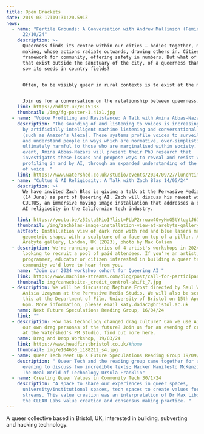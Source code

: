 ```yaml
---
title: Open Brackets
date: 2019-03-17T19:31:20.591Z
news:
  - name: "Fertile Grounds: A Conversation with Andrew Mallinson (Feminist Internet)
      22/10/24"
    description: >-
      Queerness finds its centre within our cities — bodies together, meeting,
      making, whose actions radiate outwards, drawing others in. Cities create a
      framework for community, offering safety in numbers. But what of bodies
      that exist outside the sanctuary of the city, of a queerness that tries to
      sow its seeds in country fields?


      Often, to be visibly queer in rural contexts is to exist at the margin — hyper-visible. The rural has its own centre, a rigid orthodoxy that rarely offers itself as fertile grounds for queerness. For many queer people in these communities, the screen becomes a means of escape, creating portals to our cities. Yet technology is more than a pathfinder; it offers the means of rendering the body anew, forming communities in virtual paradises.


      Join us for a conversation on the relationship between queerness, the rural, and technology, hosted by Feminist Internet co-founder Andrew Mallinson. By looking to technology as a way of building bridges, we will question how we can de-centre queerness from our cities. Can we envision a model of queerness that thrives in the countryside? What might a rural framework for queerness look like?
    link: https://hdfst.uk/e115183
    thumbnail: /img/fg-poster-1.41x1.jpg
  - name: "Voice Profiling and Resistance: A Talk with Amina Abbas-Nazari 27/09/24"
    description: "The sounding of and listening to voices is increasingly mediated
      by artificially intelligent machine listening and conversational systems
      (such as Amazon's Alexa). These systems profile voices to surveil, analyse
      and understand people in ways which are normative, over-simplistic and
      ultimately harmful to those who are marginalised within society. In this
      event, Amina Abbas-Nazari will present their PhD research that
      investigates these issues and propose ways to reveal and resist voice
      profiling in and by AI, through an expanded understanding of the sounding
      of voice. "
    link: https://www.watershed.co.uk/studio/events/2024/09/27/lunchtime-talk-queering-ai-voice-profiling-and-resistance
  - name: "Cultus & AI Religiosity: A Talk with Zach Blas 14/05/24"
    description: >+
      We have invited Zach Blas is giving a talk at the Pervasive Media Studio
      (14 June) as part of Queering AI. Zach will discuss his newest work
      CULTUS, an immersive moving image installation that addresses a burgeoning
      AI religiosity in the Californian tech industry.

    link: https://youtu.be/z52stu5MioI?list=PLbP2rruaw4OvyHmG5tYtqgtJ67xIJ5rOf
    thumbnail: /img/zachblas-image-installation-view-at-arebyte-gallery-london-uk-2023-photo-by-max-colson.jpg
    altText: Installation view of dark room with red and blue lasers making up a
      geometric shape, with a sculpture of a face on top of a pillar. At the
      Arebyte gallery, London, UK (2023), photo by Max Colson
  - description: We're running a series of 4 artist's workshops in 2024 and are
      looking to recruit a pool of paid attendees. If you're an artist,
      programmer, educator or citizen interested in building a queer tech
      community we'd love to hear from you.
    name: "Join our 2024 workshop cohort for Queering AI "
    link: https://www.machine-streams.com/blog/post/call-for-participants-queering-ai-workshop-series/
    thumbnail: img/canwebsite-_credit_control-shift_7.jpg
  - description: We will be discussing Neptune Frost directed by Saul Williams and
      Anisia Uzeyman at the Pervasive Media Studio. We will also be screening
      this at the Department of Film, University of Bristol on 15th April at
      6pm. More information, please email katy.dadacz@bristol.ac.uk
    name: Next Future Speculations Reading Group, 16/04/24
    link: ""
  - description: How has technology changed drag culture? Can we use AI to invent
      our own drag personas of the future? Join us for an evening of creativity
      at the Watershed's PM Studio, find out more here.
    name: Drag and Drop Workshop, 19/03/24
    link: https://www.headfirstbristol.co.uk/#home
    thumbnail: img/e104630_i188212_s4.jpg
  - name: Queer Tech Meet Up X Future Speculations Reading Group 19/09/23
    description: " Queer Tech and the reading group came together for a lovely
      evening to discuss two incredible texts; Hacker Manifesto McKenzie Wark &
      The Real World of Technology Ursula Franklin"
  - name: Creating Queer Values in Community Tech 30/1/24
    description: "A space to share our experiences in queer spaces,
      university/institutional spaces, tech spaces to create values for machine
      streams. This value creation was an interpretation of Dr Max Liboiron and
      the CLEAR Labs value creation and consensus making practice. "
---
```

A queer collective based in Bristol, UK, interested in building, subverting and hacking technology.
